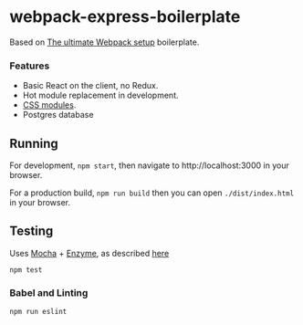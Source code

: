 # webpack-express-boilerplate

Based on [The ultimate Webpack setup](http://www.christianalfoni.com/articles/2015_04_19_The-ultimate-webpack-setup) boilerplate.


### Features
- Basic React on the client, no Redux.
- Hot module replacement in development.
- [CSS modules](http://glenmaddern.com/articles/css-modules).
- Postgres database


## Running 
For development, `npm start`, then navigate to http://localhost:3000 in your browser.

For a production build, `npm run build` then you can open `./dist/index.html` in your browser.


## Testing
Uses [Mocha](https://mochajs.org/) + [Enzyme](https://github.com/airbnb/enzyme), as described [here](http://browniefed.com/blog/css-modules-webpack-and-testing/)

    npm test


### Babel and Linting
    
    npm run eslint


